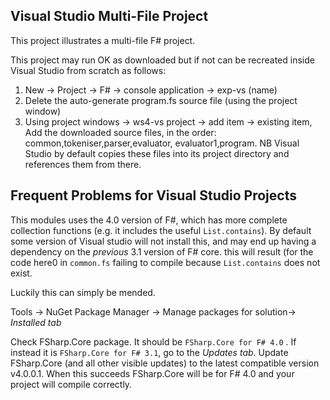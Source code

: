 ## Visual Studio Multi-File Project

This project illustrates a multi-file F# project.

This project may run OK as downloaded  but if not can be recreated inside Visual Studio from scratch as follows:

1. New -> Project -> F# -> console application -> exp-vs (name)
3. Delete the auto-generate program.fs source file (using the project window)
4. Using project windows -> ws4-vs project -> add item -> existing item,  Add the downloaded source files, in the order: common,tokeniser,parser,evaluator, evaluator1,program. NB Visual Studio by default copies these files into its project directory and references them from there.


## Frequent Problems for Visual Studio Projects

This modules uses the 4.0 version of F#, which has more complete collection functions (e.g. it includes the useful `List.contains`). By default some version of Visual studio will not install this, and may end up having a dependency on the *previous* 3.1 version of F# core. this will result (for the code here0 in `common.fs` failing to compile because `List.contains` does not exist.

Luckily this can simply be mended. 

Tools -> NuGet Package Manager -> Manage packages for solution-> *Installed tab*

Check FSharp.Core package. It should be `FSharp.Core for F# 4.0` . If instead it is `FSharp.Core for F# 3.1`, go to the *Updates tab*. Update FSharp.Core (and all other visible updates) to the latest compatible version v4.0.0.1. When this succeeds FSharp.Core will be for F# 4.0 and your project will compile correctly.


